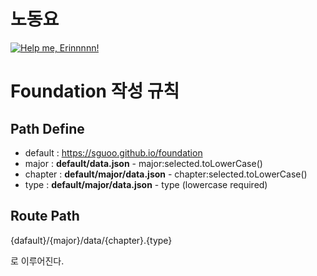 # 노동요

[![Help me, Erinnnnn!](https://img.youtube.com/vi/X8z23t428kU/0.jpg)](https://www.youtu.be/X8z23t428kU)

# Foundation 작성 규칙

## Path Define

- default : https://sguoo.github.io/foundation
- major : **default/data.json** - major:selected.toLowerCase()
- chapter : **default/major/data.json** - chapter:selected.toLowerCase()
- type : **default/major/data.json** - type (lowercase required)

## Route Path

{dafault}/{major}/data/{chapter}.{type}

로 이루어진다.
